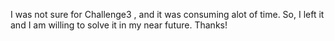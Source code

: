 I was not sure for Challenge3 , and it was consuming alot of time. So, I left it and I am willing to solve it in my near future.
Thanks!
